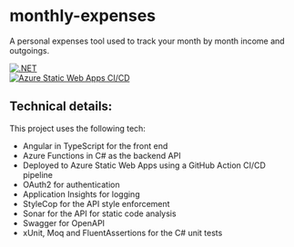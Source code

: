 # monthly-expenses

A personal expenses tool used to track your month by month income and outgoings.

[![.NET](https://github.com/simonjstanford/monthly-expenses/actions/workflows/dotnet.yml/badge.svg)](https://github.com/simonjstanford/monthly-expenses/actions/workflows/dotnet.yml)\
[![Azure Static Web Apps CI/CD](https://github.com/simonjstanford/monthly-expenses/workflows/Azure%20Static%20Web%20Apps%20CI%2FCD/badge.svg)](https://github.com/simonjstanford/monthly-expenses/actions/workflows/deploy.yml)

## Technical details:

This project uses the following tech:

- Angular in TypeScript for the front end
- Azure Functions in C# as the backend API
- Deployed to Azure Static Web Apps using a GitHub Action CI/CD pipeline
- OAuth2 for authentication
- Application Insights for logging
- StyleCop for the API style enforcement
- Sonar for the API for static code analysis
- Swagger for OpenAPI
- xUnit, Moq and FluentAssertions for the C# unit tests
